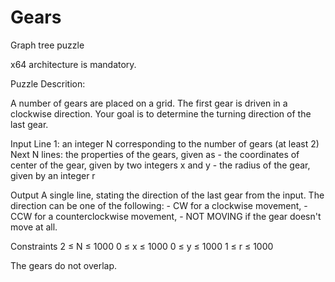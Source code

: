 # Gears
Graph tree puzzle


x64 architecture is mandatory.

Puzzle Descrition:

A number of gears are placed on a grid. The first gear is driven in a clockwise direction. Your goal is to determine the turning direction of the last gear.

Input
  Line 1: an integer N corresponding to the number of gears (at least 2)
  Next N lines: the properties of the gears, given as
    - the coordinates of center of the gear, given by two integers x and y
    - the radius of the gear, given by an integer r

Output
  A single line, stating the direction of the last gear from the input. The direction can be one of the following:
    - CW for a clockwise movement,
    - CCW for a counterclockwise movement,
    - NOT MOVING if the gear doesn't move at all.
    
Constraints
  2 ≤ N ≤ 1000
  0 ≤ x ≤ 1000
  0 ≤ y ≤ 1000
  1 ≤ r ≤ 1000
  
The gears do not overlap.
